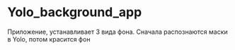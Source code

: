 ﻿# Yolo_background_app
Приложение, устанавливает 3 вида фона. Сначала распознаются маски в Yolo, потом красится фон
